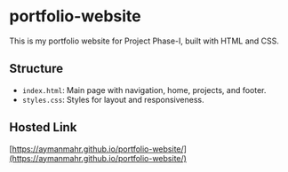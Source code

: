 # portfolio-website

This is my portfolio website for Project Phase-I, built with HTML and CSS.

## Structure
- `index.html`: Main page with navigation, home, projects, and footer.
- `styles.css`: Styles for layout and responsiveness.

## Hosted Link
[https://aymanmahr.github.io/portfolio-website/](https://aymanmahr.github.io/portfolio-website/)
